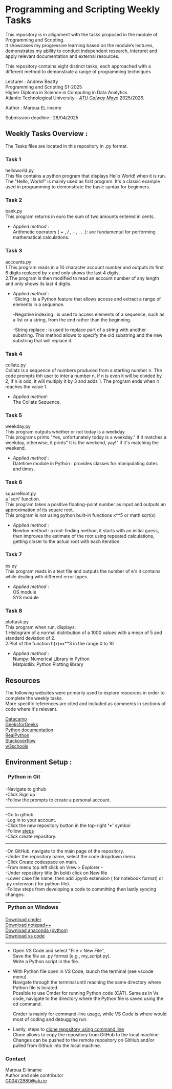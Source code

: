 # Programming and Scripting Weekly Tasks

This repository is in allignment with the tasks proposed in the module of Programming and Scripting.  
It showcases my progressive learning based on the module’s lectures, demonstrates my ability to conduct independent research, interpret and apply relevant documentation and external resources.

This repository contains eight distinct tasks, each approached with a different method to demonstrate a range of programming techniques

Lecturer : Andrew Beatty  
Programming and Scripting S1-2025  
Higher Diploma in Science in Computing in Data Analytics   
Atlantic Technological University - *[ATU Galway Mayo](https://www.atu.ie/)* 2025/2026.  

Author : Maroua EL imame

Submission deadline : 28/04/2025

## **Weekly Tasks Overview  :**
The Tasks files are located in this repository in .py format.

### Task 1 
helloworld.py  
This file contains a python program that displays Hello World! when it is run.  
The "Hello, World!" is mainly used as first program. It's a classic example used in programming to demonstrate the basic syntax for beginners.

### Task 2
bank.py  
This program returns in euro the sum of two amounts entered in cents.  

*   *Applied method* :  
    Arithmetic operators  ( + , / , - , . . .): are fundamental for performing mathematical calculations.

### Task 3
accounts.py  
1.This program reads in a 10 character account number and outputs its first 6 digits replaced by x and only shows the last 4 digits.  
2.The program is then modified to read an account number of any length and only shows its last 4 digits.

*   *Applied method* :  
    -Slicing : is a Python feature that allows access and extract a range of elements in a sequence.   

    -Negative indexing : is used to access elements of a sequence, such as a list or a string, from the end rather than the beginning.  

    -String replace : is used to replace part of a string with another substring. This method allows to specify the old substring and the new substring that will replace it.  

### Task 4
collatz.py  
Collatz is a sequence of numbers produced from a starting number n. The code prompts thh user to inter a number n, if n is even it will be divided by 2, if n is odd, it will multiply it by 3 and adds 1. The program ends when it reaches the value 1.

*   *Applied method*:    
    The Collatz Sequence.

### Task 5
weekday.py  
This program outputs whether or not today is a weekday.  
This programs prints "Yes, unfortunately today is a weekday." if it matches a weekday, otherwise, it prints" It is the weekend, yay!" if it's matching the weekend. 

*   *Applied method* :  
    Datetime module in Python : provides classes for manipulating dates and times.

### Task 6
squareRoot.py  
a 'sqrt' function.  
This program takes a positive floating-point number as input and outputs an approximation of its square root.  
This program is not using python built-in functions x**5 or math.sqrt(x)

*   *Applied method*  :  
    Newton method : a root-finding method, it starts with an initial guess, then improves the estimate of the root using repeated calculations, getting closer to the actual root with each iteration. 

### Task 7 
es.py   
This program reads in a text file and outputs the number of e's it contains while dealing with different error types.

*   *Applied method*  :  
    OS module    
    SYS module  

### Task 8
plottask.py  
This program when run, displays:  
1.Histogram of a normal distribution of a 1000 values with a mean of 5 and standard deviation of 2.   
2.Plot of the function h(x)=x**3 in the range 0 to 10  

*   *Applied method*  :  
    Numpy: Numerical Library in Python  
    Matplotlib: Python Plotting library   

## Resources  
The following websites were primarily used to explore resources in order to complete the weekly tasks.  
More specific references are cited and included as comments in sections of code where it's relevant.  

[Datacamp](https://app.datacamp.com/)  
[GeeksforGeeks](https://www.geeksforgeeks.org/)  
[Python documentation](https://docs.python.org/3/)  
[RealPython](https://realpython.com/)  
[Stackoverflow](https://stackoverflow.com/questions)  
[w3schools](https://www.w3schools.com/)  


## Environment Setup :
| Python in Git     |
|----------|

-Navigate to github  
-Click Sign up  
-Follow the prompts to create a personal account.  
***  
-Go to github.  
-Log in to your account.  
-Click the new repository button in the top-right **'+'** symbol   
-Follow [steps](https://docs.github.com/en/repositories/creating-and-managing-repositories/creating-a-new-repository)  
-Click create repository.  
***  
-On GitHub, navigate to the main page of the repository.  
-Under the repository name, select the code dropdown menu.  
-Click Create codespace on main.  
-From menu top left click on View > Explorer -  
-Under repository title (in bold) click on New file  
-Lower case file name, then add .ipynb extension ( for notebook format) or .py extension ( for python file).  
-Follow steps from developing a code to committing then lastly syncing changes.

| Python on Windows     |
|----------|

[Download cmder](https://cmder.app/)  
[Download notepad++](https://notepad-plus-plus.org/)  
[Download anaconda (python)](https://www.anaconda.com/download)   
[Download vs code](https://code.visualstudio.com/Download)  

*** 
*   Open VS Code and select "File > New File",  
    Save the file as .py format (e.g., my_script.py).  
    Write a Python script in the file.  

*   With Python file open in VS Code, launch the terminal (see vscode menu)  
    Navigate through the terminal until reaching the same directory where Python file is located.  
    Possible to use Cmder for running Python code (CAT). Same as in Vs code, navigate to the directory where the Python file is saved using the cd command.  

    Cmder is mainly for command-line usage, while VS Code is where would most of coding and debugging run.   

*   Lastly, steps to [clone repository using command line](https://docs.github.com/en/repositories/creating-and-managing-repositories/cloning-a-repository)  
    Clone allows to copy the repository from GitHub to the local machine  
    Changes can be pushed to the remote repository on GitHub and/or pulled from Github into the local machine.

### Contact  
Maroua El imame   
Author and sole contributor   
G00472980@atu.ie   











